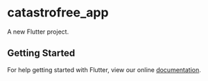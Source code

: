 # catastrofree_app

A new Flutter project.

## Getting Started

For help getting started with Flutter, view our online
[documentation](https://flutter.io/).
